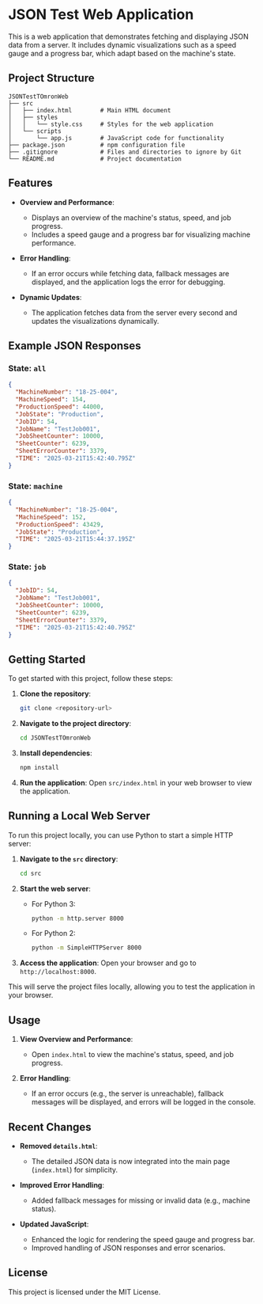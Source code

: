 # JSON Test Web Application

This is a web application that demonstrates fetching and displaying JSON data from a server. It includes dynamic visualizations such as a speed gauge and a progress bar, which adapt based on the machine's state.

## Project Structure

```
JSONTestTOmronWeb
├── src
│   ├── index.html        # Main HTML document
│   ├── styles
│   │   └── style.css     # Styles for the web application
│   └── scripts
│       └── app.js        # JavaScript code for functionality
├── package.json          # npm configuration file
├── .gitignore            # Files and directories to ignore by Git
└── README.md             # Project documentation
```

## Features

- **Overview and Performance**:
  - Displays an overview of the machine's status, speed, and job progress.
  - Includes a speed gauge and a progress bar for visualizing machine performance.

- **Error Handling**:
  - If an error occurs while fetching data, fallback messages are displayed, and the application logs the error for debugging.

- **Dynamic Updates**:
  - The application fetches data from the server every second and updates the visualizations dynamically.

## Example JSON Responses

### State: `all`
```json
{
  "MachineNumber": "18-25-004",
  "MachineSpeed": 154,
  "ProductionSpeed": 44000,
  "JobState": "Production",
  "JobID": 54,
  "JobName": "TestJob001",
  "JobSheetCounter": 10000,
  "SheetCounter": 6239,
  "SheetErrorCounter": 3379,
  "TIME": "2025-03-21T15:42:40.795Z"
}
```

### State: `machine`
```json
{
  "MachineNumber": "18-25-004",
  "MachineSpeed": 152,
  "ProductionSpeed": 43429,
  "JobState": "Production",
  "TIME": "2025-03-21T15:44:37.195Z"
}
```

### State: `job`
```json
{
  "JobID": 54,
  "JobName": "TestJob001",
  "JobSheetCounter": 10000,
  "SheetCounter": 6239,
  "SheetErrorCounter": 3379,
  "TIME": "2025-03-21T15:42:40.795Z"
}
```

## Getting Started

To get started with this project, follow these steps:

1. **Clone the repository**:
   ```bash
   git clone <repository-url>
   ```

2. **Navigate to the project directory**:
   ```bash
   cd JSONTestTOmronWeb
   ```

3. **Install dependencies**:
   ```bash
   npm install
   ```

4. **Run the application**:
   Open `src/index.html` in your web browser to view the application.

## Running a Local Web Server

To run this project locally, you can use Python to start a simple HTTP server:

1. **Navigate to the `src` directory**:
   ```bash
   cd src
   ```

2. **Start the web server**:
   - For Python 3:
     ```bash
     python -m http.server 8000
     ```
   - For Python 2:
     ```bash
     python -m SimpleHTTPServer 8000
     ```

3. **Access the application**:
   Open your browser and go to `http://localhost:8000`.

This will serve the project files locally, allowing you to test the application in your browser.

## Usage

1. **View Overview and Performance**:
   - Open `index.html` to view the machine's status, speed, and job progress.

2. **Error Handling**:
   - If an error occurs (e.g., the server is unreachable), fallback messages will be displayed, and errors will be logged in the console.

## Recent Changes

- **Removed `details.html`**:
  - The detailed JSON data is now integrated into the main page (`index.html`) for simplicity.
  
- **Improved Error Handling**:
  - Added fallback messages for missing or invalid data (e.g., machine status).

- **Updated JavaScript**:
  - Enhanced the logic for rendering the speed gauge and progress bar.
  - Improved handling of JSON responses and error scenarios.

## License

This project is licensed under the MIT License.